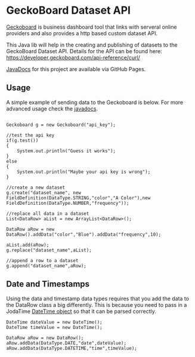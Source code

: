 # GeckoBoard Dataset API

[Geckoboard](https://www.geckoboard.com) is business dashboard tool that links with serveral online providers and also provides a http based custom dataset API. 

This Java lib will help in the creating and publishing of datasets to the GeckoBoard Dataset API. Details for the API can be found here: https://developer.geckoboard.com/api-reference/curl/ 

[JavaDocs](https://eau-claire-energy-cooperative.github.io/geckoboard-dataset-lib/) for this project are available via GitHub Pages.

## Usage

A simple example of sending data to the Geckoboard is below. For more advanced usage check the [javadocs](https://eau-claire-energy-cooperative.github.io/geckoboard-dataset-lib/). 

```

Geckoboard g = new Geckoboard("api_key");

//test the api key
if(g.test())
{
    System.out.println("Guess it works");
}
else
{
    System.out.println("Maybe your api key is wrong");
}

//create a new dataset
g.create("dataset_name", new FieldDefinition(DataType.STRING,"color","A Color"),new FieldDefinition(DataType.NUMBER,"frequency"));

//replace all data in a dataset
List<DataRow> aList = new ArrayList<DataRow>();

DataRow aRow = new DataRow().addData("color","Blue").addData("frequency",10);

aList.add(aRow);
g.replace("dataset_name",aList);

//append a row to a dataset
g.append("dataset_name",aRow);

```

## Date and Timestamps

Using the data and timestamp data types requires that you add the data to the DataRow class a big differently. This is because you need to pass in a JodaTime [DateTime object](https://www.joda.org/joda-time/apidocs/org/joda/time/DateTime.html) so that it can be parsed correctly. 

```
DateTime dateValue = new DateTime();
DateTime timeValue = new DateTime();

DataRow aRow = new DataRow();
aRow.addData(DataType.DATE,"date",dateValue);
aRow.addData(DataType.DATETIME,"time",timeValue);

```